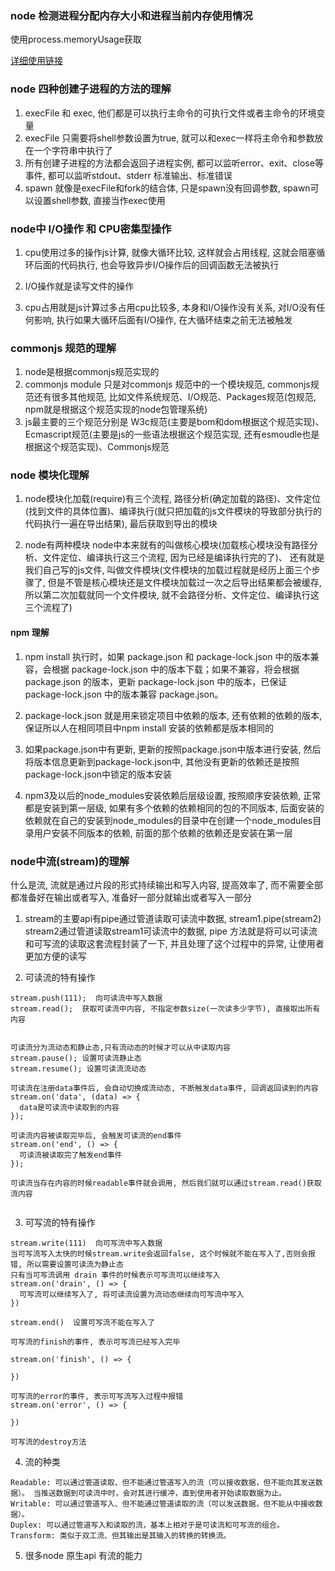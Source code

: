 ### node 检测进程分配内存大小和进程当前内存使用情况

使用process.memoryUsage获取

 [详细使用链接](https://www.lema.fun/post/47e93hs9s)

### node 四种创建子进程的方法的理解
1. execFile 和 exec, 他们都是可以执行主命令的可执行文件或者主命令的环境变量
2. execFile 只需要将shell参数设置为true, 就可以和exec一样将主命令和参数放在一个字符串中执行了
3. 所有创建子进程的方法都会返回子进程实例, 都可以监听error、exit、close等事件, 都可以监听stdout、stderr 标准输出、标准错误
4. spawn 就像是execFile和fork的结合体, 只是spawn没有回调参数, spawn可以设置shell参数, 直接当作exec使用

### node中 I/O操作 和 CPU密集型操作

1. cpu使用过多的操作js计算, 就像大循环比较, 这样就会占用线程, 这就会阻塞循环后面的代码执行, 也会导致异步I/O操作后的回调函数无法被执行

2. I/O操作就是读写文件的操作

3. cpu占用就是js计算过多占用cpu比较多, 本身和I/O操作没有关系, 对I/O没有任何影响, 执行如果大循环后面有I/O操作, 在大循环结束之前无法被触发

### commonjs 规范的理解

1. node是根据commonjs规范实现的
2. commonjs module 只是对commonjs 规范中的一个模块规范, commonjs规范还有很多其他规范, 比如文件系统规范、I/O规范、Packages规范(包规范, npm就是根据这个规范实现的node包管理系统)
3. js最主要的三个规范分别是 W3c规范(主要是bom和dom根据这个规范实现)、Ecmascript规范(主要是js的一些语法根据这个规范实现, 还有esmoudle也是根据这个规范实现)、Commonjs规范

### node 模块化理解
1. node模块化加载(require)有三个流程, 路径分析(确定加载的路径)、文件定位(找到文件的具体位置)、编译执行(就只把加载的js文件模块的导致部分执行的代码执行一遍在导出结果), 最后获取到导出的模块

2. node有两种模块 node中本来就有的叫做核心模块(加载核心模块没有路径分析、文件定位、编译执行这三个流程, 因为已经是编译执行完的了)、 还有就是我们自己写的js文件, 叫做文件模块(文件模块的加载过程就是经历上面三个步骤了, 但是不管是核心模块还是文件模块加载过一次之后导出结果都会被缓存, 所以第二次加载就同一个文件模块, 就不会路径分析、文件定位、编译执行这三个流程了)


#### npm 理解
1. npm install 执行时，如果 package.json 和 package-lock.json 中的版本兼容，会根据 package-lock.json 中的版本下载；如果不兼容，将会根据 package.json 的版本，更新 package-lock.json 中的版本，已保证 package-lock.json 中的版本兼容 package.json。

2. package-lock.json 就是用来锁定项目中依赖的版本, 还有依赖的依赖的版本, 保证所以人在相同项目中npm install 安装的依赖都是版本相同的

3. 如果package.json中有更新, 更新的按照package.json中版本进行安装, 然后将版本信息更新到package-lock.json中, 其他没有更新的依赖还是按照package-lock.json中锁定的版本安装

4. npm3及以后的node_modules安装依赖后层级设置, 按照顺序安装依赖, 正常都是安装到第一层级, 如果有多个依赖的依赖相同的包的不同版本, 后面安装的依赖就在自己的安装到node_modules的目录中在创建一个node_modules目录用户安装不同版本的依赖, 前面的那个依赖的依赖还是安装在第一层

### node中流(stream)的理解

什么是流, 流就是通过片段的形式持续输出和写入内容, 提高效率了, 而不需要全部都准备好在输出或者写入, 准备好一部分就输出或者写入一部分

1. stream的主要api有pipe通过管道读取可读流中数据,  stream1.pipe(stream2) stream2通过管道读取stream1可读流中的数据,
pipe 方法就是将可以可读流和可写流的读取这套流程封装了一下, 并且处理了这个过程中的异常, 让使用者更加方便的读写

2. 可读流的特有操作

```
stream.push(111);  向可读流中写入数据
stream.read();  获取可读流中内容, 不指定参数size(一次读多少字节), 直接取出所有内容


可读流分为流动态和静止态,只有流动态的时候才可以从中读取内容
stream.pause(); 设置可读流静止态
stream.resume(); 设置可读流流动态

可读流在注册data事件后, 会自动切换成流动态, 不断触发data事件, 回调返回读到的内容
stream.on('data', (data) => {
  data是可读流中读取到的内容
});

可读流内容被读取完毕后, 会触发可读流的end事件
stream.on('end', () => {
  可读流被读取完了触发end事件
});

可读流当存在内容的时候readable事件就会调用, 然后我们就可以通过stream.read()获取流内容


```

3. 可写流的特有操作
```
stream.write(111)  向可写流中写入数据
当可写流写入太快的时候stream.write会返回false, 这个时候就不能在写入了,否则会报错, 所以需要设置可读流为静止态
只有当可写流调用 drain 事件的时候表示可写流可以继续写入
stream.on('drain', () => {
  可写流可以继续写入了, 将可读流设置为流动态继续向可写流中写入
})

stream.end()  设置可写流不能在写入了

可写流的finish的事件, 表示可写流已经写入完毕

stream.on('finish', () => {
 
})

可写流的error的事件, 表示可写流写入过程中报错
stream.on('error', () => {
 
})

可写流的destroy方法
```
4. 流的种类

```
Readable: 可以通过管道读取、但不能通过管道写入的流（可以接收数据，但不能向其发送数据）。 当推送数据到可读流中时，会对其进行缓冲，直到使用者开始读取数据为止。
Writable: 可以通过管道写入、但不能通过管道读取的流（可以发送数据，但不能从中接收数据）。
Duplex: 可以通过管道写入和读取的流，基本上相对于是可读流和可写流的组合。
Transform: 类似于双工流、但其输出是其输入的转换的转换流。
```
5. 很多node 原生api 有流的能力

